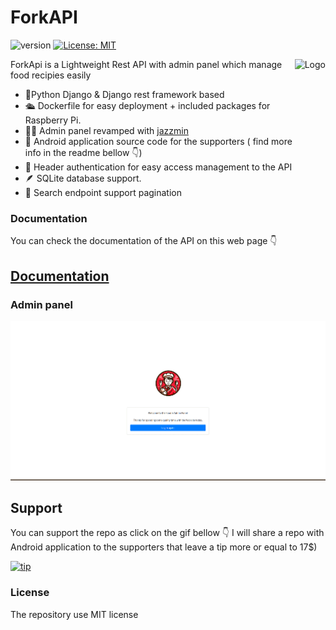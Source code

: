 # ForkAPI

![version](https://img.shields.io/badge/version-1.0.0-green) [![License: MIT](https://img.shields.io/badge/License-MIT-yellow.svg)](https://opensource.org/licenses/MIT) 

<img align="right" src="https://github.com/mikebgrep/foodie/blob/master/assets/logo.png" height="210px" alt="Logo">

ForkApi is a Lightweight Rest API with admin panel which manage food recipies easily 

 
   - 🐍Python Django & Django rest framework based
   - 🛳 Dockerfile for easy deployment + included packages for Raspberry Pi.
   - 👨‍🍳 Admin panel revamped with [jazzmin](https://github.com/farridav/django-jazzmin)
   - 🤖 Android application source code for the supporters ( find more info in the readme bellow 👇)
   - 🔐 Header authentication for easy access management to the API
   - 🪶 SQLite database support.
   - 🔎 Search endpoint support pagination

### Documentation
You can check the documentation of the API on this web page 👇
## [Documentation](https://mikebgrep.github.io/forkapi/)

### Admin panel 
![admin](https://github.com/mikebgrep/foodie/blob/master/assets/foodie-admin.gif)


## Support 
You can support the repo as click on the gif bellow 👇 I will share a repo with Android application to the supporters that leave a tip more or equal to 17$)

[![tip](https://github.com/mikebgrep/good-food-recipes-api/blob/master/Coin-Kit_Support-XXX-OnTipeee.gif)](https://en.tipeee.com/mikebgrep)

### License
The repository use MIT license
